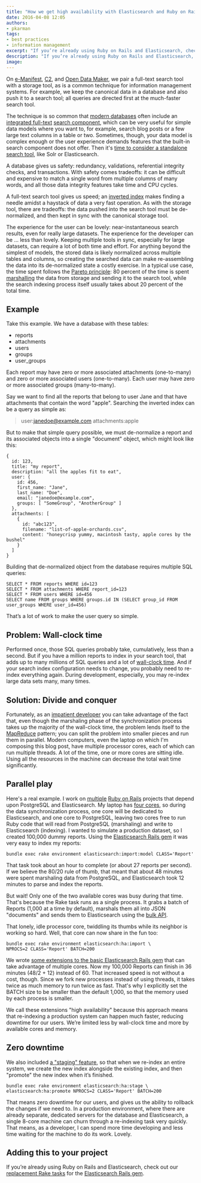 ```yaml
---
title: "How we get high availability with Elasticsearch and Ruby on Rails"
date: 2016-04-08 12:05
authors:
- pkarman
tags:
- best practices
- information management
excerpt: "If you’re already using Ruby on Rails and Elasticsearch, check out our replacement Rake tasks for the Elasticsearch Rails gem."
description: "If you’re already using Ruby on Rails and Elasticsearch, check out our replacement Rake tasks for the Elasticsearch Rails gem."
image:
---
```


On [e-Manifest](https://github.com/18F/e-manifest),
[C2](https://github.com/18F/C2), and [Open Data
Maker](https://github.com/18F/open-data-maker), we pair a full-text
search tool with a storage tool, as is a common technique for
information management systems. For example, we keep the canonical data
in a database and also push it to a search tool; all queries are
directed first at the much-faster search tool.

The technique is so common that [modern
databases](http://www.postgresql.org/docs/current/static/textsearch.html)
often include an [integrated
full-text](http://dev.mysql.com/doc/refman/5.7/en/fulltext-natural-language.html)
[search component](https://www.sqlite.org/fts5.html), which can be
very useful for simple data models where you want to, for example,
search blog posts or a few large text columns in a table or two.
Sometimes, though, your data model is complex enough or the user
experience demands features that the built-in search component does not
offer. Then it's [time to consider a standalone search
tool](https://github.com/18F/C2/issues/865), like Solr or Elasticsearch.

A database gives us safety: redundancy, validations, referential
integrity checks, and transactions. With safety comes tradeoffs: it can
be difficult and expensive to match a single word from multiple columns
of many words, and all those data integrity features take time and CPU
cycles.

A full-text search tool gives us speed; an [inverted
index](https://en.wikipedia.org/wiki/Inverted_index) makes finding a
needle amidst a haystack of data a very fast operation. As with the
storage tool, there are tradeoffs: the data pushed into the search tool
must be de-normalized, and then kept in sync with the canonical storage
tool.

The experience for the user can be lovely: near-instantaneous search
results, even for really large datasets. The experience for the
developer can be ... less than lovely. Keeping multiple tools in sync,
especially for large datasets, can require a lot of both time and
effort. For anything beyond the simplest of models, the stored data is
likely normalized across multiple tables and columns, so creating the
searched data can make re-assembling the data into its de-normalized
state a costly exercise. In a typical use case, the time spent follows
the [Pareto
principle](https://en.wikipedia.org/wiki/Pareto_principle): 80 percent
of the time is spent
[marshalling](https://en.wikipedia.org/wiki/Marshalling_(computer_science))
the data from storage and sending it to the search tool, while the
search indexing process itself usually takes about 20 percent of the
total time.

Example
-------

Take this example. We have a database with these tables:

-   reports
-   attachments
-   users
-   groups
-   user_groups

Each report may have zero or more associated attachments (one-to-many)
and zero or more associated users (one-to-many). Each user may have zero
or more associated groups (many-to-many).

Say we want to find all the reports that belong to user Jane and that
have attachments that contain the word "apple". Searching the inverted
index can be a query as simple as:

> user:janedoe@example.com attachments:apple

But to make that simple query possible, we must de-normalize a report
and its associated objects into a single "document" object, which might
look like this:

```
{
  id: 123,
  title: "my report",
  description: "all the apples fit to eat",
  user: {
    id: 456,
    first_name: "Jane",
    last_name: "Doe",
    email: "janedoe@example.com",
    groups: [ "SomeGroup", "AnotherGroup" ]
  },
  attachments: [
    {
      id: "abc123",
      filename: "list-of-apple-orchards.csv",
      content: "honeycrisp yummy, macintosh tasty, apple cores by the bushel"
    }
  ]
}
```

Building that de-normalized object from the database requires multiple
SQL queries:

```
SELECT * FROM reports WHERE id=123
SELECT * FROM attachments WHERE report_id=123
SELECT * FROM users WHERE id=456
SELECT name FROM groups WHERE groups.id IN (SELECT group_id FROM user_groups WHERE user_id=456)
```

That’s a lot of work to make the user query so simple.

Problem: Wall-clock time
------------------------

Performed once, those SQL queries probably take, cumulatively, less than
a second. But if you have a million reports to index in your search
tool, that adds up to many millions of SQL queries and a lot of
[wall-clock time](https://en.wikipedia.org/wiki/Wall-clock_time). And
if your search index configuration needs to change, you probably need to
re-index everything again. During development, especially, you may
re-index large data sets many, many times.

Solution: Divide and conquer
----------------------------

Fortunately, as an [impatient developer](http://threevirtues.com/) you
can take advantage of the fact that, even though the marshaling phase of
the synchronization process takes up the majority of the wall-clock
time, the problem lends itself to the
[MapReduce](https://en.wikipedia.org/wiki/MapReduce) pattern; you can
split the problem into smaller pieces and run them in parallel. Modern
computers, even the laptop on which I'm composing this blog post, have
multiple processor cores, each of which can run multiple threads. A lot
of the time, one or more cores are sitting idle. Using all the resources
in the machine can decrease the total wait time significantly.

Parallel play
-------------

Here's a real example. I work on
[multiple](https://github.com/18F/e-manifest) [Ruby on
Rails](https://github.com/18F/C2) projects that depend upon PostgreSQL
and Elasticsearch. My laptop has [four
cores](http://stackoverflow.com/a/1715612), so during the data
synchronization process, one core will be dedicated to Elasticsearch,
and one core to PostgreSQL, leaving two cores free to run Ruby code that
will read from PostgreSQL (marshaling) and write to Elasticsearch
(indexing). I wanted to simulate a production dataset, so I created
100,000 dummy reports. Using the [Elasticsearch Rails
gem](https://github.com/elastic/elasticsearch-rails) it was very easy
to index my reports:

```
bundle exec rake environment elasticsearch:import:model CLASS='Report'
```

That task took about an hour to complete (or about 27 reports per
second). If we believe the 80/20 rule of thumb, that meant that about 48
minutes were spent marshaling data from PostgreSQL, and Elasticsearch
took 12 minutes to parse and index the reports.

But wait! Only one of the two available cores was busy during that time.
That's because the Rake task runs as a single process. It grabs a batch
of Reports (1,000 at a time by default), marshals them all into JSON
"documents" and sends them to Elasticsearch using the [bulk
API](https://www.elastic.co/guide/en/elasticsearch/reference/current/docs-bulk.html).

That lonely, idle processor core, twiddling its thumbs while its
neighbor is working so hard. Well, that core can now share in the fun
too:

```
bundle exec rake environment elasticsearch:ha:import \
NPROCS=2 CLASS='Report' BATCH=200
```

We wrote [some extensions to the basic Elasticsearch Rails
gem](https://github.com/18F/elasticsearch-rails-ha-gem) that can take
advantage of multiple cores. Now my 100,000 Reports can finish in 36
minutes (48/2 + 12) instead of 60. That increased speed is not without a
cost, though. Since we fork new processes instead of using threads, it
takes twice as much memory to run twice as fast. That's why I explicitly
set the BATCH size to be smaller than the default 1,000, so that the
memory used by each process is smaller.

We call these extensions "high availability" because this approach means
that re-indexing a production system can happen much faster, reducing
downtime for our users. We’re limited less by wall-clock time and more
by available cores and memory.

Zero downtime
-------------

We also included [a "staging"
feature](https://github.com/18F/elasticsearch-indexstager-gem), so that
when we re-index an entire system, we create the new index alongside the
existing index, and then "promote" the new index when it’s finished.

```
bundle exec rake environment elasticsearch:ha:stage \
elasticsearch:ha:promote NPROCS=2 CLASS='Report' BATCH=200
```

That means zero downtime for our users, and gives us the ability to
rollback the changes if we need to. In a production environment, where
there are already separate, dedicated servers for the database and
Elasticsearch, a single 8-core machine can churn through a re-indexing
task very quickly. That means, as a developer, I can spend more time
developing and less time waiting for the machine to do its work. Lovely.

Adding this to your project
---------------------------

If you’re already using Ruby on Rails and Elasticsearch, check out our
[replacement Rake
tasks](https://github.com/18F/elasticsearch-rails-ha-gem) for the
[Elasticsearch Rails
gem](https://github.com/elastic/elasticsearch-rails).
